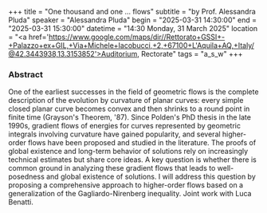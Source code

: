 +++
title = "One thousand and one ... flows"
subtitle = "by Prof. Alessandra Pluda"
speaker = "Alessandra Pluda"
begin = "2025-03-31 14:30:00"
end = "2025-03-31 15:30:00"
datetime = "14:30 Monday, 31 March 2025"
location = "<a href='https://www.google.com/maps/dir//Rettorato+GSSI+-+Palazzo+ex+GIL,+Via+Michele+Iacobucci,+2,+67100+L'Aquila+AQ,+Italy/@42.3443938,13.3153852'>Auditorium, Rectorate</a>"
tags = "a_s_w"
+++

### Abstract
One of the earliest successes in the field of geometric flows is the complete description of the evolution by curvature of planar curves: every simple closed planar curve becomes convex and then shrinks to a round point in finite time (Grayson's Theorem, '87). Since Polden's PhD thesis in the late 1990s, gradient flows of energies for curves represented by geometric integrals involving curvature have gained popularity, and several higher-order flows have been proposed and studied in the literature. The proofs of global existence and long-term behavior of solutions rely on increasingly technical estimates but share core ideas. A key question is whether there is common ground in analyzing these gradient flows that leads to well-posedness and global existence of solutions. I will address this question by proposing a comprehensive approach to higher-order flows based on a generalization of the Gagliardo-Nirenberg inequality. Joint work with Luca Benatti.
